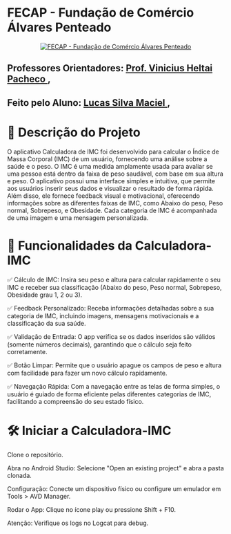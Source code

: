 # FECAP - Fundação de Comércio Álvares Penteado

<p align="center">
<a href= "https://www.fecap.br/"><img src="https://encrypted-tbn0.gstatic.com/images?q=tbn:ANd9GcRhZPrRa89Kma0ZZogxm0pi-tCn_TLKeHGVxywp-LXAFGR3B1DPouAJYHgKZGV0XTEf4AE&usqp=CAU" alt="FECAP - Fundação de Comércio Álvares Penteado" border="0"></a>

## Professores Orientadores: <a href="https://www.linkedin.com/in/vheltai/edit/forms/next-action/after-connect-add-position/">Prof. Vinicius Heltai Pacheco </a>, 
</a>

## Feito pelo Aluno: <a href="https://www.linkedin.com/in/lucas-maciel-62492a201/">Lucas Silva Maciel </a>, 
</a>


# 📝 Descrição do Projeto

O aplicativo Calculadora de IMC foi desenvolvido para calcular o Índice de Massa Corporal (IMC) de um usuário, fornecendo uma análise sobre a saúde e o peso. O IMC é uma medida amplamente usada para avaliar se uma pessoa está dentro da faixa de peso saudável, com base em sua altura e peso. O aplicativo possui uma interface simples e intuitiva, que permite aos usuários inserir seus dados e visualizar o resultado de forma rápida. Além disso, ele fornece feedback visual e motivacional, oferecendo informações sobre as diferentes faixas de IMC, como Abaixo do peso, Peso normal, Sobrepeso, e Obesidade. Cada categoria de IMC é acompanhada de uma imagem e uma mensagem personalizada.

# 📏 Funcionalidades da Calculadora-IMC

✅ Cálculo de IMC: Insira seu peso e altura para calcular rapidamente o seu IMC e receber sua classificação (Abaixo do peso, Peso normal, Sobrepeso, Obesidade grau 1, 2 ou 3).

✅ Feedback Personalizado: Receba informações detalhadas sobre a sua categoria de IMC, incluindo imagens, mensagens motivacionais e a classificação da sua saúde.

✅ Validação de Entrada: O app verifica se os dados inseridos são válidos (somente números decimais), garantindo que o cálculo seja feito corretamente.

✅ Botão Limpar: Permite que o usuário apague os campos de peso e altura com facilidade para fazer um novo cálculo rapidamente.

✅ Navegação Rápida: Com a navegação entre as telas de forma simples, o usuário é guiado de forma eficiente pelas diferentes categorias de IMC, facilitando a compreensão do seu estado físico.

# 🛠️ Iniciar a Calculadora-IMC

Clone o repositório.

Abra no Android Studio: Selecione "Open an existing project" e abra a pasta clonada.

Configuração: Conecte um dispositivo físico ou configure um emulador em Tools > AVD Manager.

Rodar o App: Clique no ícone play ou pressione Shift + F10.

Atenção: Verifique os logs no Logcat para debug.

